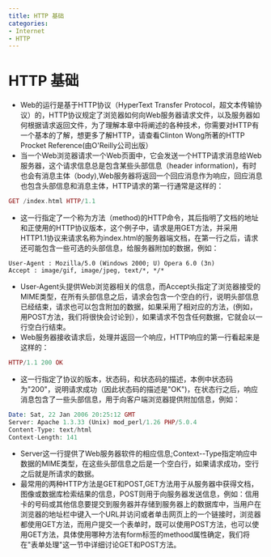 ```yaml
---
title: HTTP 基础
categories:
- Internet
- HTTP
---
```

# HTTP 基础

- Web的运行是基于HTTP协议（HyperText Transfer Protocol，超文本传输协议）的，HTTP协议规定了浏览器如何向Web服务器请求文件，以及服务器如何根据请求返回文件，为了理解本章中将阐述的各种技术，你需要对HTTP有一个基本的了解，想更多了解HTTP，请查看Clinton Wong所著的HTTP Procket Reference(由O'Reilly公司出版）
- 当一个Web浏览器请求一个Web页面中，它会发送一个HTTP请求消息给Web服务器，这个请求信息总是包含某些头部信息（header information)，有时也会有消息主体（body),Web服务器将返回一个回应消息作为响应，回应消息也包含头部信息和消息主体，HTTP请求的第一行通常是这样的：

```php
GET /index.html HTTP/1.1
```

- 这一行指定了一个称为方法（method)的HTTP命令，其后指明了文档的地址和正使用的HTTP协议版本，这个例子中，请求是用GET方法，并采用HTTP1.1协议来请求名称为index.html的服务器端文档，在第一行之后，请求还可能包含一些可选的头部信息，给服务器附加的数据，例如：

```
User-Agent : Mozilla/5.0 (Windows 2000; U) Opera 6.0 (3n)
Accept : image/gif, image/jpeg, text/*, */*
```

- User-Agent头提供Web浏览器相关的信息，而Accept头指定了浏览器接受的MIME类型，在所有头部信息之后，请求会包含一个空白的行，说明头部信息已经结束，请求也可以包含附加的数据，如果采用了相对应的方法，(例如，用POST方法，我们将很快会讨论到），如果请求不包含任何数据，它就会以一行空白行结束。
- Web服务器接收请求后，处理并返回一个响应，HTTP响应的第一行看起来是这样的：

```php
HTTP/1.1 200 OK
```

- 这一行指定了协议的版本，状态码，和状态码的描述，本例中状态码为"200"，说明请求成功（因此状态码的描述是"OK")，在状态行之后，响应消息包含了一些头部信息，用于向客户端浏览器提供附加信息，例如：

```php
Date: Sat, 22 Jan 2006 20:25:12 GMT
Server: Apache 1.3.33 (Unix) mod_perl/1.26 PHP/5.0.4
Content-Type: text/html
Context-Length: 141
```

- Server这一行提供了Web服务器软件的相应信息;Context--Type指定响应中数据的MIME类型，在这些头部信息之后是一个空白行，如果请求成功，空行之后就是所请求的数据。
- 最常用的两种HTTP方法是GET和POST,GET方法用于从服务器中获得文档，图像或数据库检索结果的信息，POST则用于向服务器发送信息，例如：信用卡的号码或其他信息要提交到服务器并存储到服务器上的数据库中，当用户在浏览器的地址栏中键入一个URL并访问或者单击网页上的一个链接时，浏览器都使用GET方法，而用户提交一个表单时，既可以使用POST方法，也可以使用GET方法，具体使用哪种方法有form标签的methood属性确定，我们将在"表单处理"这一节中详细讨论GET和POST方法。